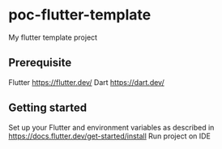 # poc-flutter-template

My flutter template project


## Prerequisite

Flutter https://flutter.dev/
Dart https://dart.dev/

## Getting started

Set up your Flutter and environment variables as described in https://docs.flutter.dev/get-started/install
Run project on IDE
